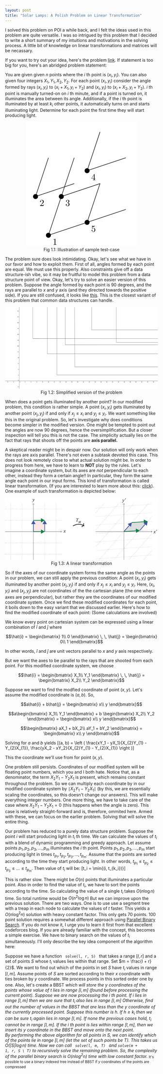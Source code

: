 ```yaml
---
layout: post
title: "Solar Lamps: A Polish Problem on Linear Transformation"
---
```


I solved this problem on POI a while back, and I felt the ideas used in this problem are quite versatile. I was so intrigued by this problem that I decided to write a short summary of my intuitions and motivations in the solving process. A little bit of knowledge on linear transformations and matrices will be necassary.

If you want to try out your idea, here's the problem <a href="https://szkopul.edu.pl/problemset/problem/2yK6zUTXvAjhxSDfbjE4Zx7k/site/?key=statement">link</a>. If statement is too big for you, here's an abridged problem statement:

You are given given $n$ points where the $i$ th point is $(x_i, y_i)$. You can also given four integers $X_1, Y_1, X_2, Y_2$. For each point $(x_i, y_i)$ consider the angle formed by rays $(x_i, y_i)$ to $(x_i + X_1, y_i + Y_2)$ and $(x_i, y_i)$ to $(x_i + X_2, y_i + Y_2)$. $i$ th point is manually turned-on on $i$ th minute, and if a point is turned on, it illuminates the area between its angle. Additionally, if the $i$ th point is illuminated by at least $k_i$ other points, it automatically turns on and starts illuminating light. Determine for each point the first time they will start producing light.

<center>
<img src="../images/lam_angles.png">
<figcaption>Fig 1.1: Illustration of sample test-case</figcaption>
</center>

The problem sure does look intimidating. Okay, let's see what we have in our favor and how to exploit them. First of all, angles formed by each point are equal. We must use this properly. Also constraints give off a data structure-ish vibe, so it may be fruitful to model this problem from a data structure point of view. 
Okay, let's try to solve an easier version of this problem. Suppose the angle formed by each point is $90$ degrees, and the rays are parallel to $x$ and $y$ axis (and they directed towards the positive side). If you are still confused, it looks like <a href="https://www.geogebra.org/classic/f6hwrv9c">this</a>. This is the closest variant of this problem that common data structures can handle. 

<center>
<img src="../images/lam_perpendicular.png">
<figcaption>Fig 1.2: Simplified version of the problem</figcaption>
</center>

When does a point gets illuminated by another point? In our modified problem, this condition is rather simple. A point $(x_i, y_i)$ gets illuminated by another point $(x_j, y_j)$ if and only if $x_j \leq x_i$ and $y_j \leq y_i$. We want something like this in the original problem. So, let's investigate why does conditions become simpler in the modified version. One might be tempted to point out the angles are now $90$ degrees, hence the oversimplification. But a closer inspection will tell you this is not the case. The simplicity actually lies on the fact that rays that shoots off the points are <strong>axis parallel.</strong>

A skeptical reader might be in despair now. Our solution will only work when the rays are axis parallel. There's not even a subtask devoted this case. This does not look remotely close to what actual solution might be.
In order to progress from here, we have to learn to <strong>NOT</strong> play by the rules. Let's imagine a coordinate system, but its axes are <i> not </i> perpendicular to each other, instead they form a certain angle!! In particular, they form the same angle each point in our input forms. This kind of transformation is called linear transformation. (If you are interested to learn more about this: <a href="https://amsi.org.au/ESA_Senior_Years/SeniorTopic8/8a/8a_2content_3.html">click</a>). One example of such transformation is depicted below: 

<center>
<img src="../images/lam_transformation.png">
<figcaption>Fig 1.3: A linear transformation</figcaption>
</center>

So if the axes of our coordinate system forms the same angle as the points in our problem, we can still apply the previous condition: A point $(x_i, y_i)$ gets illuminated by another point $(x_j, y_j)$ if and only if $x_j \leq x_i$ and $y_j \leq y_i$. Here, $(x_i, y_i)$ and $(x_j, y_j)$ are not coordinates of the the cartesian plane (the one where axes are perpendicular), but rather they are the coordinates of our modified coordinate system. Once we find these modified coordinates for each point, it boils down to the easy variant that we discussed earlier. Here's how to find the modified coordinate of each point: (Some calculations are involved)

We know every point on cartesian system can be expressed using a linear combination of $\hat{i}$ and $\hat{j}$ where 

$$\hat{i} = \begin{bmatrix} 1\\ 0 \end{bmatrix} \, \, \hat{j} = \begin{bmatrix} 0\\ 1 \end{bmatrix}$$

In other words, $\hat{i}$ and $\hat{j}$ are unit vectors parallel to $x$ and $y$ axis respectively.

But we want the axes to be parallel to the rays that are shooted from each point. For this modified coordinate system, we choose 

$$\hat{i} = \begin{bmatrix} X_1\\  Y_1 \end{bmatrix} \, \, \hat{j} = \begin{bmatrix} X_2\\  Y_2 \end{bmatrix}$$

Suppose we want to find the modfied coordinate of point $(x, y)$. Let's assume the modified coordinate is $(a, b)$. So,

$$a\hat{i} + b\hat{j} = \begin{bmatrix} x\\  y \end{bmatrix}$$

$$a\begin{bmatrix} X_1\\ Y_1 \end{bmatrix} + b \begin{bmatrix} X_2\\ Y_2 \end{bmatrix} = \begin{bmatrix} x\\ y \end{bmatrix}$$

$$\begin{bmatrix} aX_1 + bX_2\\ aY_1 + bY_2 \end{bmatrix} = \begin{bmatrix} x\\ y \end{bmatrix}$$

Solving for $a$ and $b$ yields \[(a, b) = \left ( \frac{xY_1 - yX_1}{X_{2}Y_{1} - Y_{2}X_{1}}, \frac{yX_2 - xY_2}{X_{2}Y_{1} - Y_{2}X_{1}} \right )\]

This the coordinate we'll use from for point $(x, y)$. 

One problem still persists. Coordinates of our modified system will be floating point numbers, which you and I both hate. Notice that, as a denominator, the term $X_{2}Y_{1} - Y_{2}X_{1}$ is present, which remains constant throughout the problem. So we can multiply each coordinate by in our modified coordinate system by $\mid X_{2}Y_{1} - Y_{2}X_{1} \mid$ (by this, we are essentially scaling the coordinates, so this doesn't change our answers). This will make everything integer numbers. One more thing, we have to take care of the case where $X_{2}Y_{1} - Y_{2}X_{1} = 0$ (this happens when the angle is zero). This case is relatively straight-forward and is, therefore, ommited here. Armed with these, we can focus on the earlier problem. Solving that will solve the entire thing.

Our problem has reduced to a purely data structure problem. Suppose the point $i$ will start producing light in $t_i$ th time. We can calculate the values of $t_i$ with a blend of dynamic programming and greedy approach. Let assume points $p_1, p_2, p_3, \dots, p_m$ illuminates the $i$ th point. Points $p_1, p_2, p_3, \dots, p_m$ start producing light in times $t_{p_1}, t_{p_2}, t_{p_3}, \dots, t_{p_m}$. Assume that the points are sorted according to the time they start producing light. In other words, $t_{p_1} \leq t_{p_2} \leq t_{p_3} \leq \dots \leq t_{p_m}$. Then value of $t_i$ will be: \[t_i = \min{(i, t_{k_i})}\]

This is rather slow. There might be $O(n)$ points that illuminates a particular point. Also in order to find the value of $t_i$, we have to sort the points according to the time. So calculating the value of a single $t_i$ takes $O(n \log n)$ time. So total runtime would be $O(n^{2} \log n)$
But we can improve upon the previous solution. There are two ways. One is to use use a segment tree with a treap in each node to calculate the values of $t$ faster. This yields a $O(n \log^{2}n)$ solution with heavy constant factor. This only gets 70 points.
100 point solution requires a somewhat different approach using <a href="https://codeforces.com/blog/entry/45578">Parallel Binary Search</a>. If you do not know it, I urge you to learn it first from that excellent codeforces blog. If you are already familiar with the concept, this becomes a simple exercise. We have to binary search on the values of $t_i$ simultaneously. I'll only describe the key idea component of the algorithm here:

Suppose we have a function <code> solve(l, r, S) </code> that takes a range $[l, r]$ and a set of points $S$ whose $t_i$ values lies within that range. Set $m = \frac{l + r}{2}$. We want to find out which of the points in set $S$ have $t_i$ values in range $[l, m]$.
Assume points of $S$ are sorted according to their $x$ coordinate with ties broken by $y$ coordinate. We process points in this sorted order one by one. Also, let's create a BBST<sup>*</sup> which will store the $y$ coordinates of the points whose value of $t$ lies in range $[l, m]$ (found before processing the current point). Suppose we are now processing the $i$ th point. If i lies in range $[l, m]$ then we are sure that $t_i$ also lies in range $[l, m]$ Otherwise, find out the number of values in the BBST that are less than the $y$ coordinate of the currently processed point. Suppose this number is $h$. If $h \geq k_i$ then we can be sure $t_i$ again lies in range $[l, m]$. If none the previous cases hold, $t_i$ cannot be in range $[l, m]$. If the $i$ th point is lies within range $[l, m]$, then we insert its $y$ coordinate in the BBST and move onto the next point. <br>
By performing the above algorithm for all points in $S$, we can identify which of the points lie in range $[l, m]$ (let the set of such points be $T$). This takes us $O(|S| \log n)$ time. Now we can call <code> solve(l, m, T) </code> and <code>solve(m + 1, r, S \ T)</code> to recursively solve the remaining problem.
So, the complexity of the parallel binary search is $O(n \log^{2} n)$ time with low constant factor.
<small> <sup>*</sup>It's possible to use a binary indexed tree instead of BBST if $y$ coordinates of the points are compressed </small>
